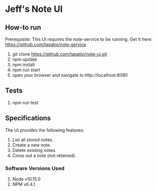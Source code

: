 # Jeff's Note UI

## How-to run
Prerequisite: This UI requires the note-service to be running. Get it here: https://github.com/tapatio/note-service

1. git clone https://github.com/tapatio/note-ui.git
2. npm update
3. npm install
4. npm run start
5. open your browser and navigate to http://localhost:8080

## Tests

1. npm run test

## Specifications

The UI provides the following features:
1. List all stored notes.
2. Create a new note.
3. Delete existing notes.
4. Cross out a note (not retained).

### Software Versions Used

1. Node v10.15.0
2. NPM v6.4.1
